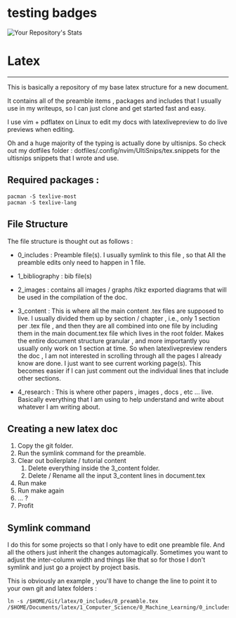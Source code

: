 # testing badges

![Your Repository's Stats](https://github-readme-stats.vercel.app/api?username=markovial&show_icons=true)

# Latex
---

This is basically a repository of my base latex structure for a new document.

It contains all of the preamble items , packages and includes that I usually
use in my writeups, so I can just clone and get started fast and easy.

I use vim + pdflatex on Linux to edit my docs with latexlivepreview to do live
previews when editing.

Oh and a huge majority of the typing is actually done by ultisnips. So check
out my dotfiles folder :  dotfiles/.config/nvim/UltiSnips/tex.snippets for the
ultisnips snippets that I wrote and use.

## Required packages :

```
pacman -S texlive-most
pacman -S texlive-lang
```

## File Structure

The file structure is thought out as follows :

 * 0_includes : Preamble file(s). I usually symlink to this file , so that All
 the preamble edits only need to happen in 1 file.

 * 1_bibliography : bib file(s)

 * 2_images : contains all images / graphs /tikz exported diagrams that will be
 used in the compilation of the doc.

 * 3_content : This is where all the main content .tex files are supposed to
 live. I usually divided them up by section / chapter , i.e., only 1 section
 per .tex file , and then they are all combined into one file by including them
 in the main document.tex file which lives in the root folder. Makes the entire
 document structure granular , and more importantly you usually only work on 1
 section at time. So when latexlivepreview renders the doc , I am not
 interested in scrolling through all the pages I already know are done. I just
 want to see current working page(s). This becomes easier if I can just comment
 out the individual lines that include other sections.

 * 4_research : This is where other papers , images , docs , etc ... live.
 Basically everything that I am using to help understand and write about
 whatever I am writing about.


## Creating a new latex doc

1. Copy the git folder.
1. Run the symlink command for the preamble.
1. Clear out boilerplate / tutorial content
	1. Delete everything inside the 3_content folder.
	1. Delete / Rename all the input 3_content lines in document.tex
1. Run make
1. Run make again
1. ... ?
1. Profit

## Symlink command

I do this for some projects so that I only have to edit one preamble file. And
all the others just inherit the changes automagically. Sometimes you want to
adjust the inter-column width and things like that so for those I don't symlink
and just go a project by project basis.

This is obviously an example , you'll have to change the line to point it to
your own git and latex folders :

```
ln -s /$HOME/Git/latex/0_includes/0_preamble.tex /$HOME/Documents/latex/1_Computer_Science/0_Machine_Learning/0_includes/0_preamble.tex
```
